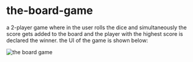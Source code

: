 # the-board-game


a 2-player game where in the user rolls the dice and simultaneously the score gets added to the board and the player with the highest score is declared the winner.
the UI of the game is shown below:

![the board game]()


